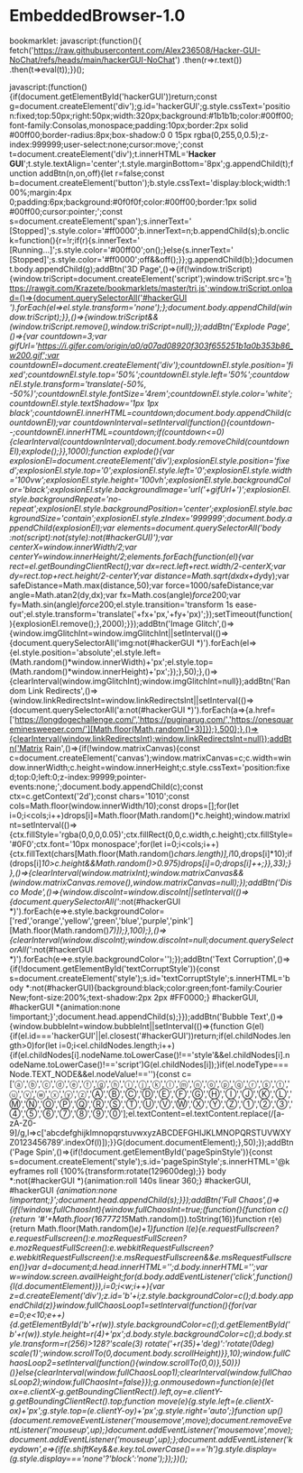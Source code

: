 # EmbeddedBrowser-1.0
bookmarklet:
javascript:(function(){  fetch('https://raw.githubusercontent.com/Alex236508/Hacker-GUI-NoChat/refs/heads/main/hackerGUI-NoChat')    .then(r=>r.text())    .then(t=>eval(t));})();


javascript:(function(){if(document.getElementById('hackerGUI'))return;const g=document.createElement('div');g.id='hackerGUI';g.style.cssText='position:fixed;top:50px;right:50px;width:320px;background:#1b1b1b;color:#00ff00;font-family:Consolas,monospace;padding:10px;border:2px solid #00ff00;border-radius:8px;box-shadow:0 0 15px rgba(0,255,0,0.5);z-index:999999;user-select:none;cursor:move;';const t=document.createElement('div');t.innerHTML='<b>Hacker GUI</b>';t.style.textAlign='center';t.style.marginBottom='8px';g.appendChild(t);function addBtn(n,on,off){let r=false;const b=document.createElement('button');b.style.cssText='display:block;width:100%;margin:4px 0;padding:6px;background:#0f0f0f;color:#00ff00;border:1px solid #00ff00;cursor:pointer;';const s=document.createElement('span');s.innerText=' [Stopped]';s.style.color='#ff0000';b.innerText=n;b.appendChild(s);b.onclick=function(){r=!r;if(r){s.innerText=' [Running…]';s.style.color='#00ff00';on();}else{s.innerText=' [Stopped]';s.style.color='#ff0000';off&&off();}};g.appendChild(b);}document.body.appendChild(g);addBtn('3D Page',()=>{if(!window.triScript){window.triScript=document.createElement('script');window.triScript.src='https://rawgit.com/Krazete/bookmarklets/master/tri.js';window.triScript.onload=()=>{document.querySelectorAll('#hackerGUI *').forEach(el=>el.style.transform='none');};document.body.appendChild(window.triScript);}},()=>{window.triScript&&(window.triScript.remove(),window.triScript=null);});addBtn('Explode Page',()=>{var countdown=3;var gifUrl='https://i.gifer.com/origin/a0/a07ad08920f303f655251b1a0b353b86_w200.gif';var countdownEl=document.createElement('div');countdownEl.style.position='fixed';countdownEl.style.top='50%';countdownEl.style.left='50%';countdownEl.style.transform='translate(-50%, -50%)';countdownEl.style.fontSize='4rem';countdownEl.style.color='white';countdownEl.style.textShadow='1px 1px black';countdownEl.innerHTML=countdown;document.body.appendChild(countdownEl);var countdownInterval=setInterval(function(){countdown--;countdownEl.innerHTML=countdown;if(countdown<=0){clearInterval(countdownInterval);document.body.removeChild(countdownEl);explode();}},1000);function explode(){var explosionEl=document.createElement('div');explosionEl.style.position='fixed';explosionEl.style.top='0';explosionEl.style.left='0';explosionEl.style.width='100vw';explosionEl.style.height='100vh';explosionEl.style.backgroundColor='black';explosionEl.style.backgroundImage='url('+gifUrl+')';explosionEl.style.backgroundRepeat='no-repeat';explosionEl.style.backgroundPosition='center';explosionEl.style.backgroundSize='contain';explosionEl.style.zIndex='999999';document.body.appendChild(explosionEl);var elements=document.querySelectorAll('body *:not(script):not(style):not(#hackerGUI)');var centerX=window.innerWidth/2;var centerY=window.innerHeight/2;elements.forEach(function(el){var rect=el.getBoundingClientRect();var dx=rect.left+rect.width/2-centerX;var dy=rect.top+rect.height/2-centerY;var distance=Math.sqrt(dx*dx+dy*dy);var safeDistance=Math.max(distance,50);var force=1000/safeDistance;var angle=Math.atan2(dy,dx);var fx=Math.cos(angle)*force*200;var fy=Math.sin(angle)*force*200;el.style.transition='transform 1s ease-out';el.style.transform='translate('+fx+'px,'+fy+'px)';});setTimeout(function(){explosionEl.remove();},2000);}});addBtn('Image Glitch',()=>{window.imgGlitchInt=window.imgGlitchInt||setInterval(()=>{document.querySelectorAll('img:not(#hackerGUI *)').forEach(el=>{el.style.position='absolute';el.style.left=(Math.random()*window.innerWidth)+'px';el.style.top=(Math.random()*window.innerHeight)+'px';});},50);},()=>{clearInterval(window.imgGlitchInt);window.imgGlitchInt=null});addBtn('Random Link Redirects',()=>{window.linkRedirectsInt=window.linkRedirectsInt||setInterval(()=>{document.querySelectorAll('a:not(#hackerGUI *)').forEach(a=>{a.href=['https://longdogechallenge.com/','https://puginarug.com/','https://onesquareminesweeper.com/'][Math.floor(Math.random()*3)]});},500);},()=>{clearInterval(window.linkRedirectsInt);window.linkRedirectsInt=null});addBtn('Matrix Rain',()=>{if(!window.matrixCanvas){const c=document.createElement('canvas');window.matrixCanvas=c;c.width=window.innerWidth;c.height=window.innerHeight;c.style.cssText='position:fixed;top:0;left:0;z-index:99999;pointer-events:none;';document.body.appendChild(c);const ctx=c.getContext('2d');const chars='1010';const cols=Math.floor(window.innerWidth/10);const drops=[];for(let i=0;i<cols;i++)drops[i]=Math.floor(Math.random()*c.height);window.matrixInt=setInterval(()=>{ctx.fillStyle='rgba(0,0,0,0.05)';ctx.fillRect(0,0,c.width,c.height);ctx.fillStyle='#0F0';ctx.font='10px monospace';for(let i=0;i<cols;i++){ctx.fillText(chars[Math.floor(Math.random()*chars.length)],i*10,drops[i]*10);if(drops[i]*10>c.height&&Math.random()>0.975)drops[i]=0;drops[i]++;}},33);}},()=>{clearInterval(window.matrixInt);window.matrixCanvas&&(window.matrixCanvas.remove(),window.matrixCanvas=null);});addBtn('Disco Mode',()=>{window.discoInt=window.discoInt||setInterval(()=>{document.querySelectorAll('*:not(#hackerGUI *)').forEach(e=>e.style.backgroundColor=['red','orange','yellow','green','blue','purple','pink'][Math.floor(Math.random()*7)]);},100);},()=>{clearInterval(window.discoInt);window.discoInt=null;document.querySelectorAll('*:not(#hackerGUI *)').forEach(e=>e.style.backgroundColor='');});addBtn('Text Corruption',()=>{if(!document.getElementById('textCorruptStyle')){const s=document.createElement('style');s.id='textCorruptStyle';s.innerHTML='body *:not(#hackerGUI){background:black;color:green;font-family:Courier New;font-size:200%;text-shadow:2px 2px #FF0000;} #hackerGUI, #hackerGUI *{animation:none !important;}';document.head.appendChild(s);}});addBtn('Bubble Text',()=>{window.bubbleInt=window.bubbleInt||setInterval(()=>{function G(el){if(el.id==='hackerGUI'||el.closest('#hackerGUI'))return;if(el.childNodes.length>0)for(let i=0;i<el.childNodes.length;i++){if(el.childNodes[i].nodeName.toLowerCase()!=='style'&&el.childNodes[i].nodeName.toLowerCase()!=='script')G(el.childNodes[i]);}if(el.nodeType===Node.TEXT_NODE&&el.nodeValue!==''){const c=['ⓐ','ⓑ','ⓒ','ⓓ','ⓔ','ⓕ','ⓖ','ⓗ','ⓘ','ⓙ','ⓚ','ⓛ','ⓜ','ⓝ','ⓞ','ⓟ','ⓠ','ⓡ','ⓢ','ⓣ','ⓤ','ⓥ','ⓦ','ⓧ','ⓨ','ⓩ','Ⓐ','Ⓑ','Ⓒ','Ⓓ','Ⓔ','Ⓕ','Ⓖ','Ⓗ','Ⓘ','Ⓙ','Ⓚ','Ⓛ','Ⓜ','Ⓝ','Ⓞ','Ⓟ','Ⓠ','Ⓡ','Ⓢ','Ⓣ','Ⓤ','Ⓥ','Ⓦ','Ⓧ','Ⓨ','Ⓩ','①','②','③','④','⑤','⑥','⑦','⑧','⑨','⓪'];el.textContent=el.textContent.replace(/[a-zA-Z0-9]/g,l=>c['abcdefghijklmnopqrstuvwxyzABCDEFGHIJKLMNOPQRSTUVWXYZ0123456789'.indexOf(l)]);}}G(document.documentElement);},50);});addBtn('Page Spin',()=>{if(!document.getElementById('pageSpinStyle')){const s=document.createElement('style');s.id='pageSpinStyle';s.innerHTML='@keyframes roll {100%{transform:rotate(129600deg);}} body *:not(#hackerGUI *){animation:roll 140s linear 360;} #hackerGUI, #hackerGUI *{animation:none !important;}';document.head.appendChild(s);}});addBtn('Full Chaos',()=>{if(!window.fullChaosInt){window.fullChaosInt=true;(function(){function c(){return '#'+Math.floor(16777215*Math.random()).toString(16)}function r(e){return Math.floor(Math.random()*e)+1}function l(e){e.requestFullscreen?e.requestFullscreen():e.mozRequestFullScreen?e.mozRequestFullScreen():e.webkitRequestFullscreen?e.webkitRequestFullscreen():e.msRequestFullscreen&&e.msRequestFullscreen()}var d=document;d.head.innerHTML='<style>*{margin:0; overflow:hidden; padding:0;} div{ transform-origin: 50% 50%; width:100%; height:1px; position:relative; z-index:1;} </style>';d.body.innerHTML='';var w=window.screen.availHeight;for(d.body.addEventListener('click',function(){l(d.documentElement)}),i=0;i<w;i++){var z=d.createElement('div');z.id='b'+i;z.style.backgroundColor=c();d.body.appendChild(z)}window.fullChaosLoop1=setInterval(function(){for(var e=0;e<10;e++){d.getElementById('b'+r(w)).style.backgroundColor=c();d.getElementById('b'+r(w)).style.height=r(4)+'px';d.body.style.backgroundColor=c();d.body.style.transform=r(256)>128?'scale(3) rotate('+r(35)+'deg)':'rotate(0deg) scale(1)';window.scrollTo(0,document.body.scrollHeight)}},10);window.fullChaosLoop2=setInterval(function(){window.scrollTo(0,0)},50)})()}else{clearInterval(window.fullChaosLoop1);clearInterval(window.fullChaosLoop2);window.fullChaosInt=false}});g.onmousedown=function(e){let ox=e.clientX-g.getBoundingClientRect().left,oy=e.clientY-g.getBoundingClientRect().top;function move(e){g.style.left=(e.clientX-ox)+'px';g.style.top=(e.clientY-oy)+'px';g.style.right='auto';}function up(){document.removeEventListener('mousemove',move);document.removeEventListener('mouseup',up);}document.addEventListener('mousemove',move);document.addEventListener('mouseup',up);};document.addEventListener('keydown',e=>{if(e.shiftKey&&e.key.toLowerCase()==='h')g.style.display=(g.style.display==='none'?'block':'none');});})();
